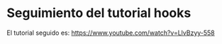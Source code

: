 # Seguimiento del tutorial hooks
El tutorial seguido es: https://www.youtube.com/watch?v=LlvBzyy-558
